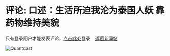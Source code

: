 # 评论: 口述：生活所迫我沦为泰国人妖 靠药物维持美貌

只有登录用户才能发表评论，[点击此处](//passport.wenxuecity.com/login.php?redirect=%2F%2Fwww.wenxuecity.com%2Fnews%2Findex.php%3Fact%3Dcomment%26channel%3Dgossip%26postid%3D10174)登录    [返回新闻帖](/news/2005/11/30/socialnews-10174.html)

![Quantcast](//pixel.quantserve.com/pixel/p-79ssY02WsBUJU.gif)
